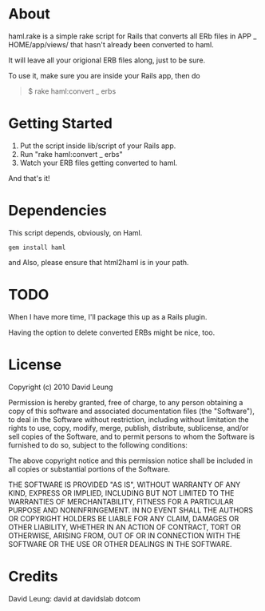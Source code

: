 About
=====
haml.rake is a simple rake script for Rails that converts all ERb files in APP _ HOME/app/views/ that hasn't already been converted to haml.

It will leave all your origional ERB files along, just to be sure.

To use it, make sure you are inside your Rails app, then do

> $ rake haml:convert _ erbs

Getting Started
===============
1. Put the script inside lib/script of your Rails app.
2. Run "rake haml:convert _ erbs"
3. Watch your ERB files getting converted to haml.

And that's it!

Dependencies
============
This script depends, obviously, on Haml.

    gem install haml

and Also, please ensure that html2haml is in your path.

TODO
====
When I have more time, I'll package this up as a Rails plugin.

Having the option to delete converted ERBs might be nice, too.

License
=======
Copyright (c) 2010 David Leung

Permission is hereby granted, free of charge, to any person obtaining a copy
of this software and associated documentation files (the "Software"), to deal
in the Software without restriction, including without limitation the rights
to use, copy, modify, merge, publish, distribute, sublicense, and/or sell
copies of the Software, and to permit persons to whom the Software is
furnished to do so, subject to the following conditions:

The above copyright notice and this permission notice shall be included in
all copies or substantial portions of the Software.

THE SOFTWARE IS PROVIDED "AS IS", WITHOUT WARRANTY OF ANY KIND, EXPRESS OR
IMPLIED, INCLUDING BUT NOT LIMITED TO THE WARRANTIES OF MERCHANTABILITY,
FITNESS FOR A PARTICULAR PURPOSE AND NONINFRINGEMENT. IN NO EVENT SHALL THE
AUTHORS OR COPYRIGHT HOLDERS BE LIABLE FOR ANY CLAIM, DAMAGES OR OTHER
LIABILITY, WHETHER IN AN ACTION OF CONTRACT, TORT OR OTHERWISE, ARISING FROM,
OUT OF OR IN CONNECTION WITH THE SOFTWARE OR THE USE OR OTHER DEALINGS IN
THE SOFTWARE.

Credits
======
David Leung: david at davidslab dotcom
